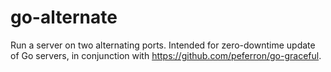go-alternate
============

Run a server on two alternating ports. Intended for zero-downtime update of Go servers, in conjunction with https://github.com/peferron/go-graceful.
